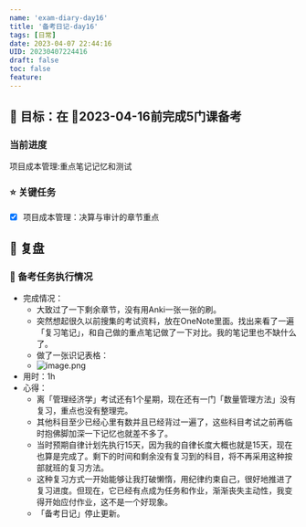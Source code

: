 ```yaml
---
name: 'exam-diary-day16'
title: '备考日记-day16'
tags: [日常]
date: 2023-04-07 22:44:16
UID: 20230407224416
draft: false
toc: false
feature: 
---
```


## 🎯 目标：在 📅2023-04-16前完成5门课备考
### 当前进度

项目成本管理:重点笔记记忆和测试

### ⭐️ 关键任务

- [x] 项目成本管理：决算与审计的章节重点


<!--more-->


## 🤔 复盘

### 💯 备考任务执行情况
- 完成情况：
	- 大致过了一下剩余章节，没有用Anki一张一张的刷。
	- 突然想起很久以前搜集的考试资料，放在OneNote里面。找出来看了一遍「复习笔记」，和自己做的重点笔记做了一下对比。我的笔记里也不缺什么了。
	- 做了一张识记表格：
	- ![image.png](https://s2.loli.net/2023/04/07/I6oPp1c5ZwJBODd.png)
- 用时：1h
- 心得：
	- 离「管理经济学」考试还有1个星期，现在还有一门「数量管理方法」没有复习，重点也没有整理完。
	- 其他科目至少已经心里有数并且已经背过一遍了，这些科目考试之前再临时抱佛脚加深一下记忆也就差不多了。
	- 当时预期自律计划先执行15天，因为我的自律长度大概也就是15天，现在也算是完成了。剩下的时间和剩余没有复习到的科目，将不再采用这种按部就班的复习方法。
	- 这种复习方式一开始能够让我打破懒惰，用纪律约束自己，很好地推进了复习进度。但现在，它已经有点成为任务和作业，渐渐丧失主动性，我变得开始应付作业，这不是一个好现象。
	- 「备考日记」停止更新。

